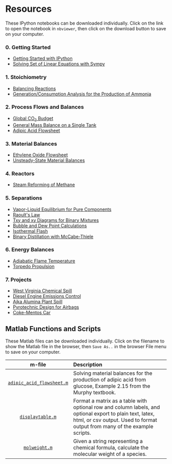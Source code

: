 <script type="text/javascript" src="http://cdn.mathjax.org/mathjax/latest/MathJax.js?config=default"></script>

Resources
========

These IPython notebooks can be downloaded individually. Click on the link to open the notebook in `nbviewer`, then click on the download button to save on your computer.

### 0. Getting Started ###
* [Getting Started with IPython](http://nbviewer.ipython.org/github/jckantor/CBE20255/blob/master/notebooks/Getting%20Started%20with%20IPython.ipynb)
* [Solving Set of Linear Equations with Sympy](http://nbviewer.ipython.org/github/jckantor/CBE20255/blob/master/notebooks/Solving%20Set%20of%20Linear%20Equations%20with%20Sympy.ipynb)

### 1. Stoichiometry ###
* [Balancing Reactions](http://nbviewer.ipython.org/github/jckantor/CBE20255/blob/master/notebooks/Balancing%20Reactions.ipynb)
* [Generation/Consumption Analysis for the Production of Ammonia](http://nbviewer.ipython.org/github/jckantor/CBE20255/blob/master/notebooks/Generation%20Consumption%20Analysis%20for%20Ammonia.ipynb)

### 2. Process Flows and Balances ###
* [Global CO<sub>2</sub> Budget](http://nbviewer.ipython.org/github/jckantor/CBE20255/blob/master/notebooks/Global%20CO2%20Budget.ipynb)
* [General Mass Balance on a Single Tank](http://nbviewer.ipython.org/github/jckantor/CBE20255/blob/master/notebooks/General%20Mass%20Balance%20on%20a%20Single%20Tank.ipynb)
* [Adipic Acid Flowsheet](http://nbviewer.ipython.org/github/jckantor/CBE20255/blob/master/notebooks/Adipic%20Acid%20Flowsheet.ipynb)

### 3. Material Balances ###
* [Ethylene Oxide Flowsheet](http://nbviewer.ipython.org/github/jckantor/CBE20255/blob/master/notebooks/Ethylene%20Oxide%20Flowsheet.ipynb)
* [Unsteady-State Material Balances](http://nbviewer.ipython.org/github/jckantor/CBE20255/blob/master/notebooks/Unsteady-State%20Material%20Balances.ipynb)

### 4. Reactors ###
* [Steam Reforming of Methane](http://nbviewer.ipython.org/github/jckantor/CBE20255/blob/master/notebooks/Steam%20Reforming%20of%20Methane.ipynb)

### 5. Separations ###
* [Vapor-Liquid Equilibrium for Pure Components](http://nbviewer.ipython.org/github/jckantor/CBE20255/blob/master/notebooks/Vapor-Liquid%20Equilibrium%20for%20a%20Pure%20Component.ipynb)
* [Raoult's Law](http://nbviewer.ipython.org/github/jckantor/CBE20255/blob/master/notebooks/Raoult's%20Law.ipynb)
* [Txy and xy Diagrams for Binary Mixtures](http://nbviewer.ipython.org/github/jckantor/CBE20255/blob/master/notebooks/Txy%20and%20xy%20Diagrams%20for%20Binary%20Mixtures.ipynb)
* [Bubble and Dew Point Calculations](http://nbviewer.ipython.org/github/jckantor/CBE20255/blob/master/notebooks/Bubble%20and%20Dew%20Point%20Calculations.ipynb)
* [Isothermal Flash](http://nbviewer.ipython.org/github/jckantor/CBE20255/blob/master/notebooks/Isothermal%20Flash.ipynb)
* [Binary Distillation with McCabe-Thiele](http://nbviewer.ipython.org/github/jckantor/CBE20255/blob/master/notebooks/Binary%20Distillation%20with%20McCabe-Thiele.ipynb)

### 6. Energy Balances ###
* [Adiabatic Flame Temperature](http://nbviewer.ipython.org/github/jckantor/CBE20255/blob/master/notebooks/Adiabatic%20Flame%20Temperature.ipynb)
* [Torpedo Propulsion](http://nbviewer.ipython.org/github/jckantor/CBE20255/blob/master/notebooks/Torpedo%20Propulsion.ipynb)

### 7. Projects ###
* [West Virginia Chemical Spill](http://nbviewer.ipython.org/github/jckantor/CBE20255/blob/master/notebooks/West%20Virginia%20Chemical%20Spill.ipynb)
* [Diesel Engine Emissions Control](http://nbviewer.ipython.org/github/jckantor/CBE20255/blob/master/notebooks/Diesel%20Engine%20Emissions%20Control.ipynb)
*  [Ajka Alumina Plant Spill](http://nbviewer.ipython.org/github/jckantor/CBE20255/blob/master/notebooks/Ajka%20Alumina%20Plant%20Spill.ipynb)
*  [Pyrotechnic Design for Airbags](http://nbviewer.ipython.org/github/jckantor/CBE20255/blob/master/notebooks/Pyrotechnic%20Design%20for%20Airbags.ipynb)
* [Coke-Mentos Car](http://nbviewer.ipython.org/github/jckantor/CBE20255/blob/master/notebooks/Coke-Mentos%20Car.ipynb)

## Matlab Functions and Scripts ##
These Matlab files can be downloaded individually. Click on the filename to show the Matlab file in the browser, then `Save As..` in the browser File menu to save on your computer.

| m-file| Description |
| :---: | :--- |  
| [`adipic_acid_flowsheet.m`](https://raw.github.com/jckantor/CBE20255/master/matlab/adipic_acid_flowsheet.m) | Solving material balances for the production of adipic acid from glucose, Example 2.15 from the Murphy textbook. | 
| [`displaytable.m`](https://raw.github.com/jckantor/CBE20255/master/matlab/displaytable.m) | Format a matrix as a table with optional row and column labels, and optional export to plain text, latex, html, or csv output. Used to format output from many of the example scripts.|  
| [`molweight.m`](https://raw.github.com/jckantor/CBE20255/master/matlab/molweight.m) | Given a string representing a chemical formula, calculate the molecular weight of a species.|  


